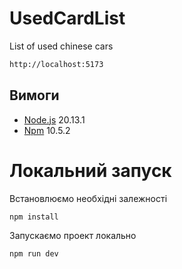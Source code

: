 # UsedCardList

List of used chinese cars

```bash
http://localhost:5173
```

## Вимоги

- [Node.js](https://nodejs.org/) 20.13.1
- [Npm](https://www.npmjs.com/) 10.5.2

# Локальний запуск

Встановлюємо необхідні залежності

```bash
npm install
```

Запускаємо проект локально

```bash
npm run dev
```
